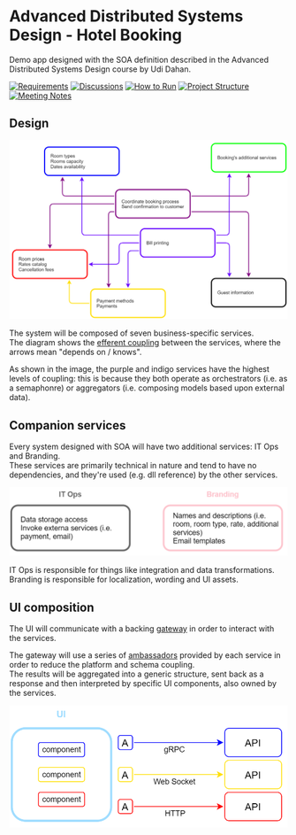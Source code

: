 # Advanced Distributed Systems Design - Hotel Booking

Demo app designed with the SOA definition described in the Advanced Distributed Systems Design course by Udi Dahan.

[![Requirements](https://img.shields.io/badge/view-requirements-informational)](docs/Requirements.md)
[![Discussions](https://img.shields.io/badge/view-discussions-informational)](https://github.com/artiso-solutions/adsd-hotel/discussions)
[![How to Run](https://img.shields.io/badge/view-how%20to%20run-informational)](docs/how-to-run.md)
[![Project Structure](https://img.shields.io/badge/view-project%20structure-informational)](https://github.com/artiso-solutions/adsd-hotel/wiki/Project-structure)
[![Meeting Notes](https://img.shields.io/badge/view-meeting%20notes-informational)](https://github.com/artiso-solutions/adsd-hotel/wiki/Meeting-notes)

## Design

![System diagram](assets/images/system-diagram.png)

The system will be composed of seven business-specific services.<br/>
The diagram shows the [efferent coupling](https://en.wikipedia.org/wiki/Efferent_coupling) between the services, where the arrows mean "depends on / knows".

As shown in the image, the purple and indigo services have the highest levels of coupling: this is because they both operate as orchestrators (i.e. as a semaphonre) or aggregators (i.e. composing models based upon external data).

## Companion services

Every system designed with SOA will have two additional services: IT Ops and Branding.<br/>
These services are primarily technical in nature and tend to have no dependencies, and they're used (e.g. dll reference) by the other services.<br/>

![IT Ops and Branding diagram](assets/images/itops-branding-diagram.png)

IT Ops is responsible for things like integration and data transformations.<br/>
Branding is responsible for localization, wording and UI assets.

## UI composition

The UI will communicate with a backing [gateway](https://docs.microsoft.com/en-us/azure/architecture/patterns/gateway-aggregation) in order to interact with the services.

The gateway will use a series of [ambassadors](https://docs.microsoft.com/en-us/azure/architecture/patterns/ambassador) provided by each service in order to reduce the platform and schema coupling.<br/>
The results will be aggregated into a generic structure, sent back as a response and then interpreted by specific UI components, also owned by the services.

![UI composition diagram](assets/images/ui-diagram.png)
